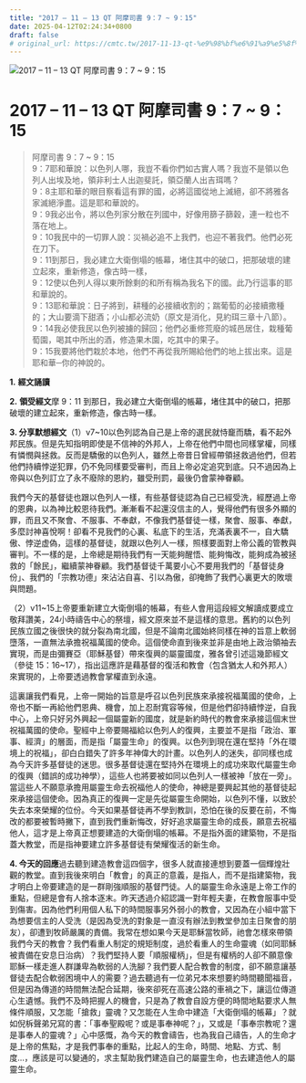 ```yaml
---
title: "2017 – 11 – 13 QT 阿摩司書 9：7 ~ 9：15"
date: 2025-04-12T02:24:34+0800
draft: false
# original_url: https://cmtc.tw/2017-11-13-qt-%e9%98%bf%e6%91%a9%e5%8f%b8%e6%9b%b8-9%ef%bc%9a7-9%ef%bc%9a15
---
```


![2017 – 11 – 13 QT 阿摩司書 9：7 ~ 9：15](/images/qt.jpg   "2017 – 11 – 13 QT 阿摩司書 9：7 ~ 9：15")

# 2017 – 11 – 13 QT 阿摩司書 9：7 ~ 9：15

> 阿摩司書 9：7 ~ 9：15  
> 9：7耶和華說：以色列人哪，我豈不看你們如古實人嗎？我豈不是領以色列人出埃及地，領非利士人出迦斐託，領亞蘭人出吉珥嗎？  
> 9：8主耶和華的眼目察看這有罪的國，必將這國從地上滅絕，卻不將雅各家滅絕淨盡。這是耶和華說的。  
> 9：9我必出令，將以色列家分散在列國中，好像用篩子篩穀，連一粒也不落在地上。  
> 9：10我民中的一切罪人說：災禍必追不上我們，也迎不著我們。他們必死在刀下。  
> 9：11到那日，我必建立大衛倒塌的帳幕，堵住其中的破口，把那破壞的建立起來，重新修造，像古時一樣，  
> 9：12使以色列人得以東所餘剩的和所有稱為我名下的國。此乃行這事的耶和華說的。  
> 9：13耶和華說：日子將到，耕種的必接續收割的；踹葡萄的必接續撒種的；大山要滴下甜酒；小山都必流奶（原文是消化，見約珥三章十八節）。  
> 9：14我必使我民以色列被擄的歸回；他們必重修荒廢的城邑居住，栽種葡萄園，喝其中所出的酒，修造果木園，吃其中的果子。  
> 9：15我要將他們栽於本地，他們不再從我所賜給他們的地上拔出來。這是耶和華─你的神說的。

**1.** **經文誦讀**

**2.** **領受經文**摩 9：11 到那日，我必建立大衛倒塌的帳幕，堵住其中的破口，把那破壞的建立起來，重新修造，像古時一樣。

**3. 分享默想經文**（1）v7\~10以色列認為自己是上帝的選民就恃竉而驕，看不起外邦民族。但是先知指明即使是不信神的外邦人，上帝在他們中間也同樣掌權，同樣有憐憫與拯救。反而是驕傲的以色列人，雖然上帝昔日曾經帶領拯救過他們，但若他們持續悖逆犯罪，仍不免同樣要受審判，而且上帝必定追究到底。只不過因為上帝與以色列訂立了永不廢除的恩約，雖受刑罰，最後仍會蒙神眷顧。

我們今天的基督徒也跟以色列人一樣，有些基督徒認為自己已經受洗，經歷過上帝的恩典，以為神比較恩待我們。漸漸看不起還沒信主的人，覺得他們有很多外顯的罪，而且又不聚會、不服事、不奉獻，不像我們基督徒一樣，聚會、服事、奉獻，多麼討神喜悅啊！卻看不見我們的心裏、私底下的生活，充滿表裏不一，自大驕傲、悖逆虚偽，這樣的基督徒，就跟以色列人一樣，照樣要面對上帝公義的管教與審判。不一樣的是，上帝總是期待我們有一天能夠醒悟、能夠悔改，能夠成為被拯救的「餘民」，繼續蒙神眷顧。我們基督徒千萬要小心不要用我們的「基督徒身份」、我們的「宗教功德」來沾沾自喜、引以為傲，卻掩飾了我們心裏更大的敗壞與問題。

（2）v11\~15上帝要重新建立大衛倒塌的帳幕，有些人會用這段經文解讀成要成立敬拜讚美，24小時禱告中心的祭壇，經文原來並不是這樣的意思。舊約的以色列民族立國之後很快的就分裂為南北國，但是不論南北國始終同樣在神的旨意上軟弱墮落，一直無法承擔祝福萬國的使命。這個使命直到後來並非是由地上政治領袖去實現，而是由彌賽亞（耶穌基督）帶來復興的屬靈國度，雅各曾引述這幾節經文（參徒 15：16\~17），指出這應許是藉基督的復活和教會（包含猶太人和外邦人）來實現的，上帝要透過教會掌權直到永遠。

這裏讓我們看見，上帝一開始的旨意是呼召以色列民族來承接祝福萬國的使命，上帝也不斷一再給他們恩典、機會，加上忍耐寬容等候，但是他們卻持續悖逆，自我中心，上帝只好另外興起一個屬靈新的國度，就是新約時代的教會來承接這個末世祝福萬國的使命。聖經中上帝要賜福給以色列人的復興，主要並不是指「政治、軍事、經濟」的層面，而是指「屬靈生命」的復興。以色列到現在還在堅持「外在環境上的祝福」，卻白白錯失了許多年神偉大的計畫。以色列人的迷失，卻同樣也成為今天許多基督徒的迷思。很多基督徒還在堅持外在環境上的成功來取代屬靈生命的復興（錯誤的成功神學），這些人也將要被如同以色列人一樣被神「放在一旁」。當這些人不願意承擔用屬靈生命去祝福他人的使命，神總是要興起其他的基督徒起來承接這個使命。因為真正的復興一定是先從屬靈生命開始，以色列不懂，以致於失去本來榮耀的位份。今天如果基督徒再不學到教訓，恐怕在後的反要在前，不悔改的都要被暫時撇下，直到我們重新悔改，好好追求屬靈生命的成長，願意去祝福他人，這才是上帝真正想要建造的大衛倒塌的帳幕。不是指外面的建築物，不是指蓋大教堂，而是指神要建立許多基督徒有榮耀復活的新生命。

**4. 今天的回應**過去聽到建造教會這四個字，很多人就直接連想到要蓋一個輝煌壯觀的教堂。直到我後來明白「教會」的真正的意義，是指人，而不是指建築物，我才明白上帝要建造的是一群剛強順服的基督門徒。人的屬靈生命永遠是上帝工作的重點，但總是會有人捨本逐末。昨天透過介紹認識一對年輕夫妻，在教會服事中受到傷害。因為他們利用個人私下的時間服事另外弱小的教會，又因為在小組中當下為想要信主的人受洗（是因為受洗的對象是一直沒有辦法到教堂參加主日聚會的朋友），卻遭到牧師嚴厲的責備。我常在想如果今天是耶穌當牧師，祂會怎樣來帶領我們今天的教會？我們看重人制定的規矩制度，過於看重人的生命靈魂（如同耶穌被責備在安息日治病）？我們堅持人要「順服權柄」，但是有權柄的人卻不願意像耶穌一樣走進人群謙卑為軟弱的人洗腳？我們要人配合教會的制度，卻不願意讓基督徒去配合軟弱困境中人的需要？過去聽過有一位弟兄本來想要約時間聽聞福音，但是因為傳道的時間無法配合延期，後來卻死在高速公路的車禍之下，讓這位傳道心生遺憾。我們不及時把握人的機會，只是為了教會自設方便的時間地點要求人無條件順服，又怎能「搶救」靈魂？又怎能在人生命中建造「大衛倒塌的帳幕」？就如倪柝聲弟兄寫的書：「事奉聖殿呢？或是事奉神呢？」，又或是「事奉宗教呢？還是事奉人的靈魂？」心中感慨，為今天的教會禱告，也為我自己禱告，人的生命才是上帝的焦點，才是我們事奉的重點，比起人的生命，時間、地點、方式、制度…，應該是可以變通的，求主幫助我們建造自己的屬靈生命，也去建造他人的屬靈生命。